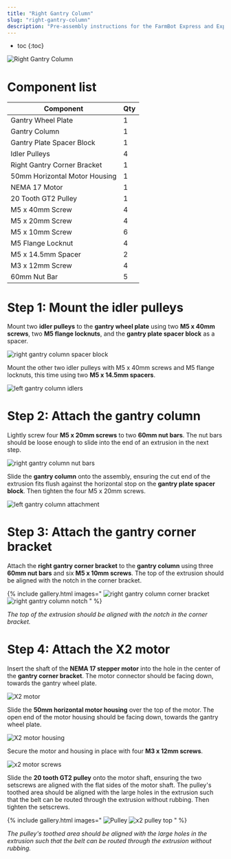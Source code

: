 ```yaml
---
title: "Right Gantry Column"
slug: "right-gantry-column"
description: "Pre-assembly instructions for the FarmBot Express and Express XL right gantry column"
---
```


* toc
{:toc}


![Right Gantry Column](_images/right_gantry_column.jpg)

# Component list

|Component                     |Qty                           |
|------------------------------|------------------------------|
|Gantry Wheel Plate            |1
|Gantry Column                 |1
|Gantry Plate Spacer Block     |1
|Idler Pulleys                 |4
|Right Gantry Corner Bracket   |1
|50mm Horizontal Motor Housing |1
|NEMA 17 Motor                 |1
|20 Tooth GT2 Pulley           |1
|M5 x 40mm Screw               |4
|M5 x 20mm Screw               |4
|M5 x 10mm Screw               |6
|M5 Flange Locknut             |4
|M5 x 14.5mm Spacer            |2
|M3 x 12mm Screw               |4
|60mm Nut Bar                  |5

# Step 1: Mount the idler pulleys
Mount two **idler pulleys** to the **gantry wheel plate** using two **M5 x 40mm screws**, two **M5 flange locknuts**, and the **gantry plate spacer block** as a spacer.

![right gantry column spacer block](_images/right_gantry_column_spacer_block.jpg)

Mount the other two idler pulleys with M5 x 40mm screws and M5 flange locknuts, this time using two **M5 x 14.5mm spacers**.

![left gantry column idlers](_images/left_gantry_column_idlers.jpg)

# Step 2: Attach the gantry column
Lightly screw four **M5 x 20mm screws** to two **60mm nut bars**. The nut bars should be loose enough to slide into the end of an extrusion in the next step.

![right gantry column nut bars](_images/right_gantry_column_nut_bars.jpg)

Slide the **gantry column** onto the assembly, ensuring the cut end of the extrusion fits flush against the horizontal stop on the **gantry plate spacer block**. Then tighten the four M5 x 20mm screws.

![left gantry column attachment](_images/left_gantry_column_attachment.jpg)

# Step 3: Attach the gantry corner bracket
Attach the **right gantry corner bracket** to the **gantry column** using three **60mm nut bars** and six **M5 x 10mm screws**. The top of the extrusion should be aligned with the notch in the corner bracket.

{% include gallery.html images="
![right gantry column corner bracket](_images/right_gantry_column_corner_bracket.jpg)
![right gantry column notch](_images/right_gantry_column_notch.jpg)
" %}

_The top of the extrusion should be aligned with the notch in the corner bracket._

# Step 4: Attach the X2 motor
Insert the shaft of the **NEMA 17 stepper motor** into the hole in the center of the **gantry corner bracket**. The motor connector should be facing down, towards the gantry wheel plate.

![X2 motor](_images/x2_motor.jpg)

Slide the **50mm horizontal motor housing** over the top of the motor. The open end of the motor housing should be facing down, towards the gantry wheel plate.

![X2 motor housing](_images/x2_motor_housing.jpg)

Secure the motor and housing in place with four **M3 x 12mm screws**.

![x2 motor screws](_images/x2_motor_screws.jpg)

Slide the **20 tooth GT2 pulley** onto the motor shaft, ensuring the two setscrews are aligned with the flat sides of the motor shaft. The pulley's toothed area should be aligned with the large holes in the extrusion such that the belt can be routed through the extrusion without rubbing. Then tighten the setscrews.

{% include gallery.html images="
![Pulley](_images/pulley.jpg)
![x2 pulley top](_images/x2_pulley_top.jpg)
" %}

_The pulley's toothed area should be aligned with the large holes in the extrusion such that the belt can be routed through the extrusion without rubbing._
